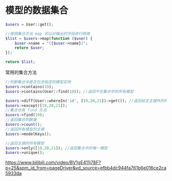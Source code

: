 # 模型的数据集合

```php
$users = User::get();

//使用集合方法 map 可以对输出的字段进行转换
$list = $users->map(function ($user) {
    $user->name = "[{$user->name}]";
    return $user;
});

return $list;
```

常用的集合方法

```php
//判断集合中是否包含指定的模型实例
$users->contains(19);
$users->contains(User::find(19)); //返回不在集合中的所有模型

$users->diff(User::whereIn('id', [19,20,21])->get()); //返回给定主键外的所有模型
$users->except([19,20,21]);
//集合也有 find 方法
$users->find(19);
//返回集合的数量
$users->count();
//返回所有模型的主键
$users->modelKeys();

//返回主键的所有模型
$users->only([19,20,21]); //返回集合中的唯一模型
$users->unique();
```

https://www.bilibili.com/video/BV1gE411j78F?p=25&spm_id_from=pageDriver&vd_source=efbb4dc944fa761b6e016ce2ca5933da
